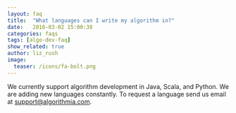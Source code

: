 ```yaml
---
layout: faq 
title:  "What languages can I write my algorithm in?"
date:   2016-03-02 15:00:38
categories: faqs
tags: [algo-dev-faq]
show_related: true
author: liz_rush
image:
  teaser: /icons/fa-bolt.png
---
```


We currently support algorithm development in Java, Scala, and Python. We are adding new languages constantly. To request a language send us email at <a href="mailto:support@algorithmia.com">support@algorithmia.com</a>.